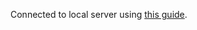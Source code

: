 Connected to local server using [this guide](%userprofile%\Documents\IISExpress\config\applicationhost.config).